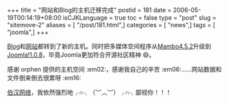 +++
title = "网站和Blog的主机迁移完成"
postid = 181
date = 2006-05-19T00:14:19+08:00
isCJKLanguage = true
toc = false
type = "post"
slug = "sitemove-2"
aliases = [ "/post/181.html",]
categories = [ "news",]
tags = [ "joomla",]
+++


[Blog](http://www.zengrong.net)和[网站](http://cai.mediasky.cn)都转到了新的主机。同时把多媒体空间程序从[Mambo4.5.2](http://www.mamboserver.com)升级到[Joomla!1.0.8](http://www.joomla.org)，毕竟Joomla更加符合开源社区精神
:smile:。

感谢 orphen 提供的主机空间 :em02:，感谢我自己的辛苦
:em06:……网站数据和文件倒来倒去很累呀 :em16:

[伯汉网络](https://blog.zengrong.net/post/179.html)，我依然强烈地╭∩╮（︶︿︶）╭∩╮鄙视你！！！

